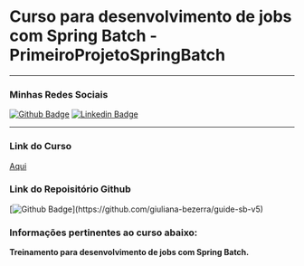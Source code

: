 # Curso para desenvolvimento de jobs com Spring Batch - PrimeiroProjetoSpringBatch

<hr/>

<h3> Minhas Redes Sociais </h3>

[![Github Badge](https://img.shields.io/badge/-Github-000?style=for-the-badge&logo=Github&logoColor=white&link=https://github.com/karasurage?tab=repositories)](https://github.com/karasurage?tab=repositories)
[![Linkedin Badge](https://img.shields.io/badge/-LinkedIn-blue?style=for-the-badge&logo=Linkedin&logoColor=white&link=https://www.linkedin.com/in/nicholas-mateus-veloso/)](https://www.linkedin.com/in/nicholas-mateus-veloso/)

<hr/>

<div>
    <h3>Link do Curso </h3> <a href="https://www.udemy.com/course/curso-para-desenvolvimento-de-jobs-com-spring-batch/" target="_blank">Aqui</a>
    <h3>Link do Repoisitório Github</h3>
</div>

[![Github Badge](https://img.shields.io/badge/-Github-000?style=for-the-badge&logo=Github&logoColor=white&link=https://github.com/giuliana-bezerra/guide-sb-v5")](https://github.com/giuliana-bezerra/guide-sb-v5)

<h3>
   Informações pertinentes ao curso abaixo:
</h3>

<p align="justify">
<strong>Treinamento para desenvolvimento de jobs com Spring Batch.</strong>
</p>
